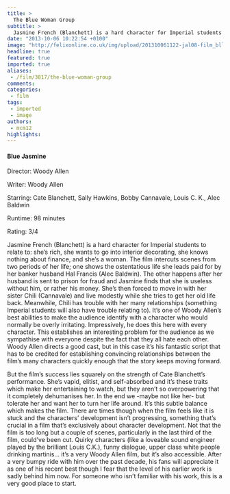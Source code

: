 ```yaml
---
title: >
  The Blue Woman Group
subtitle: >
  Jasmine French (Blanchett) is a hard character for Imperial students to relate to: she’s rich, she wants to go into interior decorating, she knows nothing about finance, and she’s a woman. The film intercuts scenes from two periods of her life; one shows the ostentatious life she leads paid for by h
date: "2013-10-06 10:22:54 +0100"
image: "http://felixonline.co.uk/img/upload/201310061122-jal08-film_bllue-jasmine.jpg"
headline: true
featured: true
imported: true
aliases:
 - /film/3817/the-blue-woman-group
comments:
categories:
 - film
tags:
 - imported
 - image
authors:
 - mcm12
highlights:
---
```


####  Blue Jasmine

Director: Woody Allen

Writer: Woody Allen

Starring: Cate Blanchett, Sally Hawkins, Bobby Cannavale, Louis C. K., Alec Baldwin

Runtime: 98 minutes

Rating: 3/4

Jasmine French (Blanchett) is a hard character for Imperial students to relate to: she’s rich, she wants to go into interior decorating, she knows nothing about finance, and she’s a woman. The film intercuts scenes from two periods of her life; one shows the ostentatious life she leads paid for by her banker husband Hal Francis (Alec Baldwin). The other happens after her husband is sent to prison for fraud and Jasmine finds that she is useless without him, or rather his money. She’s then forced to move in with her sister Chili (Cannavale) and live modestly while she tries to get her old life back. Meanwhile, Chili has trouble with her many relationships (something Imperial students will also have trouble relating to).
 It’s one of Woody Allen’s best abilities to make the audience identify with a character who would normally be overly irritating. Impressively, he does this here with every character. This establishes an interesting problem for the audience as we sympathise with everyone despite the fact that they all hate each other. Woody Allen directs a good cast, but in this case it’s his fantastic script that has to be credited for establishing convincing relationships between the film’s many characters quickly enough that the story keeps moving forward.

But the film’s success lies squarely on the strength of Cate Blanchett’s performance. She’s vapid, elitist, and self-absorbed and it’s these traits which make her entertaining to watch, but they aren’t so overpowering that it completely dehumanises her. In the end we -maybe not like her- but tolerate her and want her to turn her life around. It’s this subtle balance which makes the film. There are times though when the film feels like it is stuck and the characters’ development isn’t progressing, something that’s crucial in a film that’s exclusively about character development. Not that the film is too long but a couple of scenes, particularly in the last third of the film, could’ve been cut.
 Quirky characters (like a loveable sound engineer played by the brilliant Louis C.K.), funny dialogue, upper class white people drinking martinis... it’s a very Woody Allen film, but it’s also accessible. After a very bumpy ride with him over the past decade, his fans will appreciate it as one of his recent best though I fear that the level of his earlier work is sadly behind him now. For someone who isn’t familiar with his work, this is a very good place to start.
